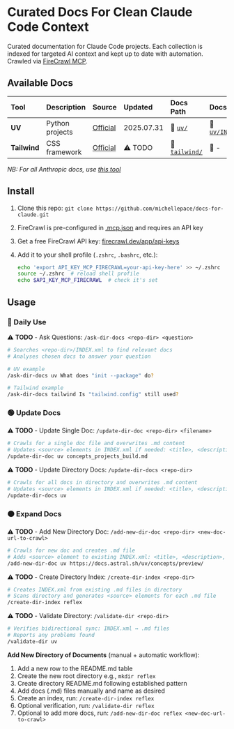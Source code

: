 # Curated Docs For Clean Claude Code Context

Curated documentation for Claude Code projects. Each collection is indexed for targeted AI context and kept up to date with automation. Crawled via [FireCrawl MCP](https://docs.firecrawl.dev/mcp-server).

## Available Docs

| Tool | Description | Source | Updated | Docs Path | Docs Index |
|:-----|:------------|:------------|:-------------|:----------|:------|
| **UV** | Python projects | [Official](https://docs.astral.sh/uv/) | 2025.07.31 | 📁 [`uv/`](uv/) | 📄 [`uv/INDEX.xml`](uv/INDEX.xml) |
| **Tailwind** | CSS framework | [Official](https://tailwindcss.com/docs/) | ⚠️ TODO | 📁 [`tailwind/`](tailwind/) | 📄 - |

*NB: For all Anthropic docs, use [this tool](https://github.com/ericbuess/claude-code-docs)*

## Install

1. Clone this repo: `git clone https://github.com/michellepace/docs-for-claude.git`
2. FireCrawl is pre-configured in [.mcp.json](.mcp.json) and requires an API key
3. Get a free FireCrawl API key: [firecrawl.dev/app/api-keys](https://www.firecrawl.dev/app/api-keys)
4. Add it to your shell profile (`.zshrc`, `.bashrc`, etc.):

   ```bash
   echo 'export API_KEY_MCP_FIRECRAWL=your-api-key-here' >> ~/.zshrc
   source ~/.zshrc  # reload shell profile
   echo $API_KEY_MCP_FIRECRAWL  # check it's set
   ```

## Usage

### 🔵 Daily Use

⚠️ **TODO** - Ask Questions: `/ask-dir-docs <repo-dir> <question>`

```bash
# Searches <repo-dir>/INDEX.xml to find relevant docs
# Analyses chosen docs to answer your question

# UV example
/ask-dir-docs uv What does "init --package" do?

# Tailwind example
/ask-dir-docs tailwind Is "tailwind.config" still used?
```

### 🟢 Update Docs

⚠️ **TODO** - Update Single Doc: `/update-dir-doc <repo-dir> <filename>`

```bash
# Crawls for a single doc file and overwrites .md content
# Updates <source> elements in INDEX.xml if needed: <title>, <description>
/update-dir-doc uv concepts_projects_build.md
```

⚠️ **TODO** - Update Directory Docs: `/update-dir-docs <repo-dir>`

```bash
# Crawls for all docs in directory and overwrites .md content
# Updates <source> elements in INDEX.xml if needed: <title>, <description>
/update-dir-docs uv
```

### 🟠 Expand Docs

⚠️ **TODO** - Add New Directory Doc: `/add-new-dir-doc <repo-dir> <new-doc-url-to-crawl>`

```bash
# Crawls for new doc and creates .md file
# Adds <source> element to existing INDEX.xml: <title>, <description>, <url>, <file>
/add-new-dir-doc uv https://docs.astral.sh/uv/concepts/preview/
```

⚠️ **TODO** - Create Directory Index: `/create-dir-index <repo-dir>`

```bash
# Creates INDEX.xml from existing .md files in directory
# Scans directory and generates <source> elements for each .md file
/create-dir-index reflex
```

⚠️ **TODO** - Validate Directory: `/validate-dir <repo-dir>`

```bash
# Verifies bidirectional sync: INDEX.xml ↔ .md files
# Reports any problems found
/validate-dir uv
```

**Add New Directory of Documents** (manual + automatic workflow):

1. Add a new row to the README.md table
2. Create the new root directory e.g., `mkdir reflex`
3. Create directory README.md following established pattern
4. Add docs (.md) files manually and name as desired
5. Create an index, run: `/create-dir-index reflex`
6. Optional verification, run: `/validate-dir reflex`
7. Optional to add more docs, run: `/add-new-dir-doc reflex <new-doc-url-to-crawl>`
